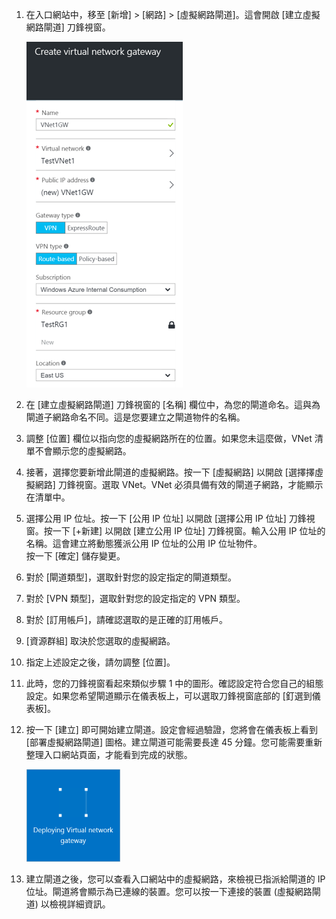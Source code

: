 1. 在入口網站中，移至 [新增] > [網路] > [虛擬網路閘道]。這會開啟 [建立虛擬網路閘道] 刀鋒視窗。

	![閘道器](./media/vpn-gateway-add-gw-rm-portal-include/creategw250.png)

2. 在 [建立虛擬網路閘道] 刀鋒視窗的 [名稱] 欄位中，為您的閘道命名。這與為閘道子網路命名不同。這是您要建立之閘道物件的名稱。

3. 調整 [位置] 欄位以指向您的虛擬網路所在的位置。如果您未這麼做，VNet 清單不會顯示您的虛擬網路。
 
4. 接著，選擇您要新增此閘道的虛擬網路。按一下 [虛擬網路] 以開啟 [選擇擇虛擬網路] 刀鋒視窗。選取 VNet。VNet 必須具備有效的閘道子網路，才能顯示在清單中。

5. 選擇公用 IP 位址。按一下 [公用 IP 位址] 以開啟 [選擇公用 IP 位址] 刀鋒視窗。按一下 [+新建] 以開啟 [建立公用 IP 位址] 刀鋒視窗。輸入公用 IP 位址的名稱。這會建立將動態獲派公用 IP 位址的公用 IP 位址物件。<br>按一下 [確定] 儲存變更。

5. 對於 [閘道類型]，選取針對您的設定指定的閘道類型。

6. 對於 [VPN 類型]，選取針對您的設定指定的 VPN 類型。

7. 對於 [訂用帳戶]，請確認選取的是正確的訂用帳戶。

8. [資源群組] 取決於您選取的虛擬網路。

9. 指定上述設定之後，請勿調整 [位置]。

10. 此時，您的刀鋒視窗看起來類似步驟 1 中的圖形。確認設定符合您自己的組態設定。如果您希望閘道顯示在儀表板上，可以選取刀鋒視窗底部的 [釘選到儀表板]。

11. 按一下 [建立] 即可開始建立閘道。設定會經過驗證，您將會在儀表板上看到 [部署虛擬網路閘道] 圖格。建立閘道可能需要長達 45 分鐘。您可能需要重新整理入口網站頁面，才能看到完成的狀態。

	![閘道器](./media/vpn-gateway-add-gw-rm-portal-include/deployvnetgw150.png)

11. 建立閘道之後，您可以查看入口網站中的虛擬網路，來檢視已指派給閘道的 IP 位址。閘道將會顯示為已連線的裝置。您可以按一下連接的裝置 (虛擬網路閘道) 以檢視詳細資訊。

<!---HONumber=AcomDC_0810_2016-->